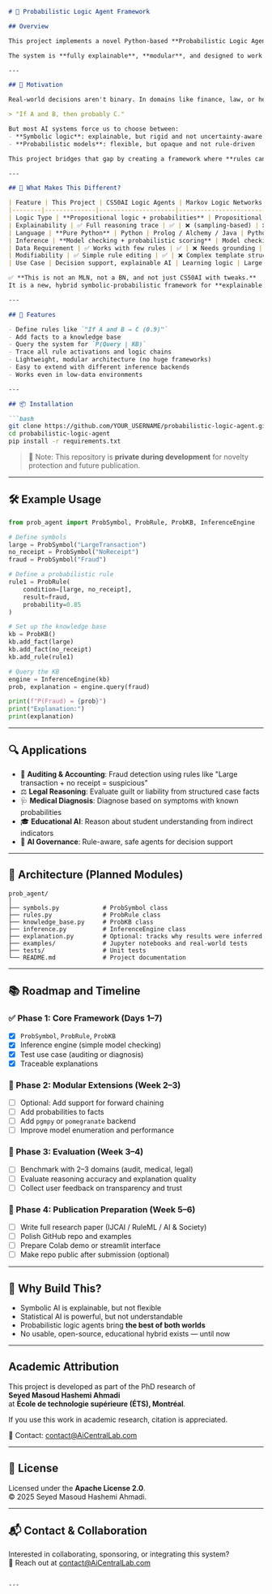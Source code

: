 
```markdown
# 🧠 Probabilistic Logic Agent Framework

## Overview

This project implements a novel Python-based **Probabilistic Logic Agent Framework**, which integrates symbolic propositional logic with probabilistic reasoning. Unlike classical knowledge-based agents (e.g., in CS50AI) that operate in strictly true/false logic, this agent can reason about **uncertain environments**, using **weighted logical rules** to infer probabilistic outcomes.

The system is **fully explainable**, **modular**, and designed to work in **low-data, high-transparency domains** like auditing, legal reasoning, medical AI, and decision support systems.

---

## 🎯 Motivation

Real-world decisions aren't binary. In domains like finance, law, or healthcare, we often say:

> "If A and B, then probably C."

But most AI systems force us to choose between:
- **Symbolic logic**: explainable, but rigid and not uncertainty-aware
- **Probabilistic models**: flexible, but opaque and not rule-driven

This project bridges that gap by creating a framework where **rules can have probabilities**, and the agent can answer not only **what** it believes but **how confident it is and why**.

---

## 🧬 What Makes This Different?

| Feature | This Project | CS50AI Logic Agents | Markov Logic Networks (MLNs) | Bayesian Networks | Black-Box AI / ML |
|--------|--------------|---------------------|-------------------------------|-------------------|--------------------|
| Logic Type | **Propositional logic + probabilities** | Propositional only | First-order logic | None | None |
| Explainability | ✅ Full reasoning trace | ✅ | ❌ (sampling-based) | ❌ (graph traversal) | ❌ |
| Language | **Pure Python** | Python | Prolog / Alchemy / Java | Python (pgmpy) | Python |
| Inference | **Model checking + probabilistic scoring** | Model checking | MRF sampling | Variable elimination | Gradient descent |
| Data Requirement | ✅ Works with few rules | ✅ | ❌ Needs grounding | ❌ Graphs must be trained | ❌ Requires large data |
| Modifiability | ✅ Simple rule editing | ✅ | ❌ Complex template structure | ❌ Inflexible | ❌ |
| Use Case | Decision support, explainable AI | Learning logic | Large knowledge graphs | Probabilistic causality | Pattern recognition |

✅ **This is not an MLN, not a BN, and not just CS50AI with tweaks.**  
It is a new, hybrid symbolic-probabilistic framework for **explainable inference in uncertain environments.**

---

## 🚀 Features

- Define rules like `"If A and B → C (0.9)"`
- Add facts to a knowledge base
- Query the system for `P(Query | KB)`
- Trace all rule activations and logic chains
- Lightweight, modular architecture (no huge frameworks)
- Easy to extend with different inference backends
- Works even in low-data environments

---

## 📦 Installation

```bash
git clone https://github.com/YOUR_USERNAME/probabilistic-logic-agent.git
cd probabilistic-logic-agent
pip install -r requirements.txt
```

> 📌 Note: This repository is **private during development** for novelty protection and future publication.

---

## 🛠 Example Usage

```python
from prob_agent import ProbSymbol, ProbRule, ProbKB, InferenceEngine

# Define symbols
large = ProbSymbol("LargeTransaction")
no_receipt = ProbSymbol("NoReceipt")
fraud = ProbSymbol("Fraud")

# Define a probabilistic rule
rule1 = ProbRule(
    condition=[large, no_receipt],
    result=fraud,
    probability=0.85
)

# Set up the knowledge base
kb = ProbKB()
kb.add_fact(large)
kb.add_fact(no_receipt)
kb.add_rule(rule1)

# Query the KB
engine = InferenceEngine(kb)
prob, explanation = engine.query(fraud)

print(f"P(Fraud) = {prob}")
print("Explanation:")
print(explanation)
```

---

## 🔍 Applications

- 🧾 **Auditing & Accounting**: Fraud detection using rules like "Large transaction + no receipt = suspicious"
- ⚖️ **Legal Reasoning**: Evaluate guilt or liability from structured case facts
- 🩺 **Medical Diagnosis**: Diagnose based on symptoms with known probabilities
- 🎓 **Educational AI**: Reason about student understanding from indirect indicators
- 🤖 **AI Governance**: Rule-aware, safe agents for decision support

---

## 🧱 Architecture (Planned Modules)

```
prob_agent/
│
├── symbols.py            # ProbSymbol class
├── rules.py              # ProbRule class
├── knowledge_base.py     # ProbKB class
├── inference.py          # InferenceEngine class
├── explanation.py        # Optional: tracks why results were inferred
├── examples/             # Jupyter notebooks and real-world tests
├── tests/                # Unit tests
└── README.md             # Project documentation
```

---

## 📚 Roadmap and Timeline

### ✅ Phase 1: Core Framework (Days 1–7)
- [x] `ProbSymbol`, `ProbRule`, `ProbKB`
- [x] Inference engine (simple model checking)
- [x] Test use case (auditing or diagnosis)
- [x] Traceable explanations

### 🔄 Phase 2: Modular Extensions (Week 2–3)
- [ ] Optional: Add support for forward chaining
- [ ] Add probabilities to facts
- [ ] Add `pgmpy` or `pomegranate` backend
- [ ] Improve model enumeration and performance

### 🧪 Phase 3: Evaluation (Week 3–4)
- [ ] Benchmark with 2–3 domains (audit, medical, legal)
- [ ] Evaluate reasoning accuracy and explanation quality
- [ ] Collect user feedback on transparency and trust

### 📝 Phase 4: Publication Preparation (Week 5–6)
- [ ] Write full research paper (IJCAI / RuleML / AI & Society)
- [ ] Polish GitHub repo and examples
- [ ] Prepare Colab demo or streamlit interface
- [ ] Make repo public after submission (optional)

---

## 🧠 Why Build This?

- Symbolic AI is explainable, but not flexible  
- Statistical AI is powerful, but not understandable  
- Probabilistic logic agents bring **the best of both worlds**  
- No usable, open-source, educational hybrid exists — until now

---

##  Academic Attribution

This project is developed as part of the PhD research of  
**Seyed Masoud Hashemi Ahmadi**  
at **École de technologie supérieure (ÉTS), Montréal**.

If you use this work in academic research, citation is appreciated.

📧 Contact: [contact@AiCentralLab.com](mailto:contact@AiCentralLab.com)

---

## 📄 License

Licensed under the **Apache License 2.0**.  
© 2025 Seyed Masoud Hashemi Ahmadi.

---

## 📬 Contact & Collaboration

Interested in collaborating, sponsoring, or integrating this system?  
📧 Reach out at [contact@AiCentralLab.com](mailto:contact@AiCentralLab.com)

```

---

